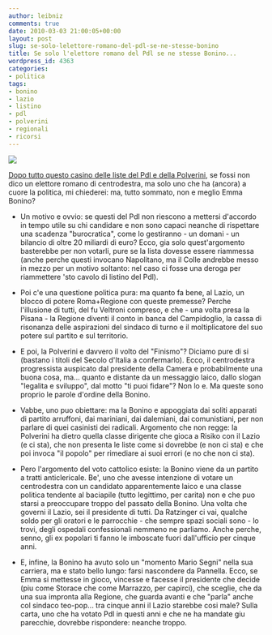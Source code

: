 ```yaml
---
author: leibniz
comments: true
date: 2010-03-03 21:00:05+00:00
layout: post
slug: se-solo-lelettore-romano-del-pdl-se-ne-stesse-bonino
title: Se solo l'elettore romano del Pdl se ne stesse Bonino...
wordpress_id: 4363
categories:
- politica
tags:
- bonino
- lazio
- listino
- pdl
- polverini
- regionali
- ricorsi
---
```


![](http://www.leibniz-blogs.it/wp-content/uploads/2010/03/bonbon-128x300.gif)

[Dopo tutto questo casino delle liste del Pdl e della Polverini](http://roma.repubblica.it/dettaglio/regionali-bocciata-la-lista-del-pdl-polverini:-daremo-prova-di-forza/1876286), se fossi non dico un elettore romano di centrodestra, ma solo uno che ha (ancora) a cuore la politica, mi chiederei: ma, tutto sommato, non e meglio Emma Bonino?



	
  * Un motivo e ovvio: se questi del Pdl non riescono a mettersi d'accordo in tempo utile su chi candidare e non sono capaci neanche di rispettare una scadenza "burocratica", come lo gestiranno - un domani - un bilancio di oltre 20 miliardi di euro? Ecco, gia solo quest'argomento basterebbe per non votarli, pure se la lista dovesse essere riammessa (anche perche questi invocano Napolitano, ma il Colle andrebbe messo in mezzo per un motivo soltanto: nel caso ci fosse una deroga per riammettere 'sto cavolo di listino del Pdl).

	
  * Poi c'e una questione politica pura: ma quanto fa bene, al Lazio, un blocco di potere Roma+Regione con queste premesse? Perche l'illusione di tutti, del fu Veltroni compreso, e che - una volta presa la Pisana - la Regione diventi il conto in banca del Campidoglio, la cassa di risonanza delle aspirazioni del sindaco di turno e il moltiplicatore del suo potere sul partito e sul territorio.

	
  * E poi, la Polverini e davvero il volto del "Finismo"? Diciamo pure di si (bastano i titoli del Secolo d'Italia a confermarlo). Ecco, il centrodestra progressista auspicato dal presidente della Camera e probabilmente una buona cosa, ma... quanto e distante da un messaggio laico, dallo slogan "legalita e sviluppo", dal motto "ti puoi fidare"? Non lo e. Ma queste sono proprio le parole d'ordine della Bonino.

	
  * Vabbe, uno puo obiettare: ma la Bonino e appoggiata dai soliti apparati di partito arruffoni, dai mariniani, dai dalemiani, dai comunistiani, per non parlare di quei casinisti dei radicali. Argomento che non regge: la Polverini ha dietro quella classe dirigente che gioca a Risiko con il Lazio (e ci sta), che non presenta le liste come si dovrebbe (e non ci sta) e che poi invoca "il popolo" per rimediare ai suoi errori (e no che non ci sta).

	
  * Pero l'argomento del voto cattolico esiste: la Bonino viene da un partito a tratti anticlericale. Be', uno che avesse intenzione di votare un centrodestra con un candidato apparentemente laico e una classe politica tendente al baciapile (tutto legittimo, per carita) non e che puo starsi a preoccupare troppo del passato della Bonino. Una volta che governi il Lazio, sei il presidente di tutti. Da Ratzinger ci vai, qualche soldo per gli oratori e le parrocchie - che sempre spazi sociali sono - lo trovi, degli ospedali confessionali nemmeno ne parliamo. Anche perche, senno, gli ex popolari ti fanno le imboscate fuori dall'ufficio per cinque anni.

	
  * E, infine, la Bonino ha avuto solo un "momento Mario Segni" nella sua carriera, ma e stato bello lungo: farsi nascondere da Pannella. Ecco, se Emma si mettesse in gioco, vincesse e facesse il presidente che decide (piu come Storace che come Marrazzo, per capirci), che sceglie, che da una sua impronta alla Regione, che guarda avanti e che "parla" anche col sindaco teo-pop... tra cinque anni il Lazio starebbe cosi male? Sulla carta, uno che ha votato Pdl in questi anni e che ne ha mandate giu parecchie, dovrebbe rispondere: neanche troppo.



